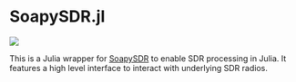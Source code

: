 # SoapySDR.jl

  <a href="https://juliatelecom.github.io/SoapySDR.jl/dev/">
    <img src="https://img.shields.io/badge/docs-latest-blue">
  </a>

This is a Julia wrapper for [SoapySDR](https://github.com/pothosware/SoapySDR/wiki) to enable SDR processing in Julia.
It features a high level interface to interact with underlying SDR radios.
